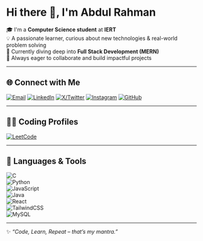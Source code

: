 # Hi there 👋, I'm Abdul Rahman  

🎓 I'm a **Computer Science student** at **IERT**  
💡 A passionate learner, curious about new technologies & real-world problem solving  
🌱 Currently diving deep into **Full Stack Development (MERN)**  
🚀 Always eager to collaborate and build impactful projects  

---

## 🌐 Connect with Me  

[![Email](https://img.icons8.com/ios-filled/50/ea4335/new-post.png)](mailto:abdulrahman26248@gmail.com)  [![LinkedIn](https://img.icons8.com/ios-filled/50/0077B5/linkedin.png)](https://www.linkedin.com/in/abdul-rahman-89353229a/)  [![X/Twitter](https://img.icons8.com/ios-filled/50/1DA1F2/twitter.png)](https://x.com/AbdulRahma14083)  [![Instagram](https://img.icons8.com/ios-filled/50/E1306C/instagram-new.png)](https://www.instagram.com/a_rahman737/)  [![GitHub](https://img.icons8.com/ios-glyphs/50/000000/github.png)](https://github.com/Abdulrahman-programmer)  

---

## 🧑‍💻 Coding Profiles  

[![LeetCode](https://img.icons8.com/external-tal-revivo-shadow-tal-revivo/48/ffffff/external-level-up-your-coding-skills-and-quickly-land-a-job-logo-shadow-tal-revivo.png)](https://leetcode.com/u/abdul_rahman8840/)  

---

## 🚀 Languages & Tools  

![C](https://img.icons8.com/color/48/000000/c-programming.png)  
![Python](https://img.icons8.com/color/48/000000/python--v1.png)  
![JavaScript](https://img.icons8.com/color/48/000000/javascript--v1.png)  
![Java](https://img.icons8.com/color/48/000000/java-coffee-cup-logo.png)  
![React](https://img.icons8.com/color/48/000000/react-native.png)  
![TailwindCSS](https://img.icons8.com/color/48/06B6D4/tailwindcss.png)  
![MySQL](https://img.icons8.com/color/48/000000/mysql-logo.png)  

---

✨ *“Code, Learn, Repeat – that’s my mantra.”*  
